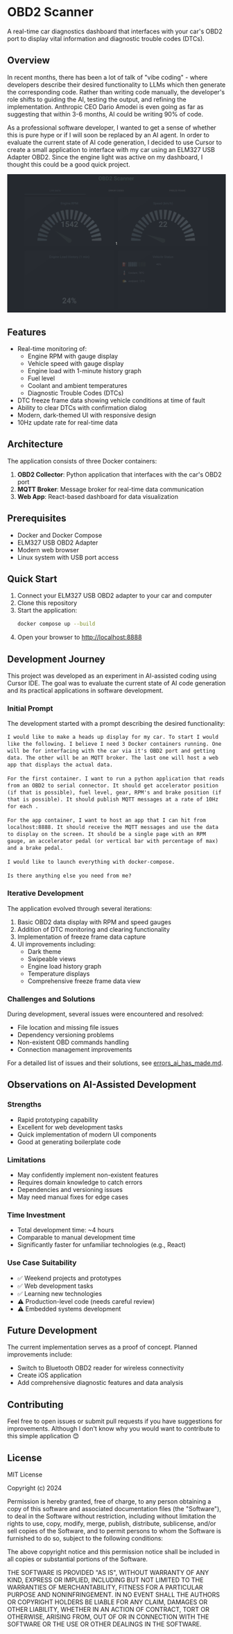# OBD2 Scanner

A real-time car diagnostics dashboard that interfaces with your car's OBD2 port to display vital information and diagnostic trouble codes (DTCs).

## Overview
In recent months, there has been a lot of talk of "vibe coding" - where developers describe their desired functionality to LLMs which then generate the corresponding code. Rather than writing code manually, the developer's role shifts to guiding the AI, testing the output, and refining the implementation. Anthropic CEO Dario Amodei is even going as far as suggesting that within 3-6 months, AI could be writing 90% of code.

As a professional software developer, I wanted to get a sense of whether this is pure hype or if I will soon be replaced by an AI agent. In order to evaluate the current state of AI code generation, I decided to use Cursor to create a small application to interface with my car using an ELM327 USB Adapter OBD2. Since the engine light was active on my dashboard, I thought this could be a good quick project.

![OBD2 Scanner Demo](media/OBD2-Scanner.gif)

## Features
- Real-time monitoring of:
  - Engine RPM with gauge display
  - Vehicle speed with gauge display
  - Engine load with 1-minute history graph
  - Fuel level
  - Coolant and ambient temperatures
  - Diagnostic Trouble Codes (DTCs)
- DTC freeze frame data showing vehicle conditions at time of fault
- Ability to clear DTCs with confirmation dialog
- Modern, dark-themed UI with responsive design
- 10Hz update rate for real-time data

## Architecture
The application consists of three Docker containers:
1. **OBD2 Collector**: Python application that interfaces with the car's OBD2 port
2. **MQTT Broker**: Message broker for real-time data communication
3. **Web App**: React-based dashboard for data visualization

## Prerequisites
- Docker and Docker Compose
- ELM327 USB OBD2 Adapter
- Modern web browser
- Linux system with USB port access

## Quick Start
1. Connect your ELM327 USB OBD2 adapter to your car and computer
2. Clone this repository
3. Start the application:
   ```bash
   docker compose up --build
   ```
4. Open your browser to [http://localhost:8888](http://localhost:8888)

## Development Journey
This project was developed as an experiment in AI-assisted coding using Cursor IDE. The goal was to evaluate the current state of AI code generation and its practical applications in software development.

### Initial Prompt
The development started with a prompt describing the desired functionality:
```
I would like to make a heads up display for my car. To start I would like the following. I believe I need 3 Docker containers running. One will be for interfacing with the car via it's OBD2 port and getting data. The other will be an MQTT broker. The last one will host a web app that displays the actual data. 

For the first container. I want to run a python application that reads from an OBD2 to serial connector. It should get accelerator position (if that is possible), fuel level, gear, RPM's and brake position (if that is possible). It should publish MQTT messages at a rate of 10Hz for each .

For the app container, I want to host an app that I can hit from localhost:8888. It should receive the MQTT messages and use the data to display on the screen. It should be a single page with an RPM gauge, an accelerator pedal (or vertical bar with percentage of max) and a brake pedal.

I would like to launch everything with docker-compose.

Is there anything else you need from me?
```

### Iterative Development
The application evolved through several iterations:
1. Basic OBD2 data display with RPM and speed gauges
2. Addition of DTC monitoring and clearing functionality
3. Implementation of freeze frame data capture
4. UI improvements including:
   - Dark theme
   - Swipeable views
   - Engine load history graph
   - Temperature displays
   - Comprehensive freeze frame data view

### Challenges and Solutions
During development, several issues were encountered and resolved:
- File location and missing file issues
- Dependency versioning problems
- Non-existent OBD commands handling
- Connection management improvements

For a detailed list of issues and their solutions, see [errors_ai_has_made.md](./errors_ai_has_made.md).

## Observations on AI-Assisted Development

### Strengths
- Rapid prototyping capability
- Excellent for web development tasks
- Quick implementation of modern UI components
- Good at generating boilerplate code

### Limitations
- May confidently implement non-existent features
- Requires domain knowledge to catch errors
- Dependencies and versioning issues
- May need manual fixes for edge cases

### Time Investment
- Total development time: ~4 hours
- Comparable to manual development time
- Significantly faster for unfamiliar technologies (e.g., React)

### Use Case Suitability
- ✅ Weekend projects and prototypes
- ✅ Web development tasks
- ✅ Learning new technologies
- ⚠️ Production-level code (needs careful review)
- ⚠️ Embedded systems development

## Future Development
The current implementation serves as a proof of concept. Planned improvements include:

- Switch to Bluetooth OBD2 reader for wireless connectivity
- Create iOS application
- Add comprehensive diagnostic features and data analysis

## Contributing
Feel free to open issues or submit pull requests if you have suggestions for improvements. Although I don't know why you would want to contribute to this simple application 😊

## License
MIT License

Copyright (c) 2024

Permission is hereby granted, free of charge, to any person obtaining a copy
of this software and associated documentation files (the "Software"), to deal
in the Software without restriction, including without limitation the rights
to use, copy, modify, merge, publish, distribute, sublicense, and/or sell
copies of the Software, and to permit persons to whom the Software is
furnished to do so, subject to the following conditions:

The above copyright notice and this permission notice shall be included in all
copies or substantial portions of the Software.

THE SOFTWARE IS PROVIDED "AS IS", WITHOUT WARRANTY OF ANY KIND, EXPRESS OR
IMPLIED, INCLUDING BUT NOT LIMITED TO THE WARRANTIES OF MERCHANTABILITY,
FITNESS FOR A PARTICULAR PURPOSE AND NONINFRINGEMENT. IN NO EVENT SHALL THE
AUTHORS OR COPYRIGHT HOLDERS BE LIABLE FOR ANY CLAIM, DAMAGES OR OTHER
LIABILITY, WHETHER IN AN ACTION OF CONTRACT, TORT OR OTHERWISE, ARISING FROM,
OUT OF OR IN CONNECTION WITH THE SOFTWARE OR THE USE OR OTHER DEALINGS IN THE
SOFTWARE.

